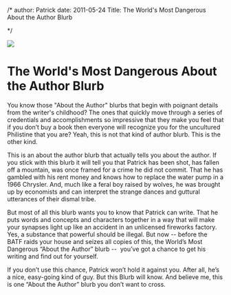 /*
author: Patrick
date: 2011-05-24
Title: The World's Most Dangerous About the Author Blurb

*/

![](http://patrickemclean.com/images/eyball.jpg)

# The World's Most Dangerous About the Author Blurb



You know those "About the Author" blurbs that begin with poignant details from the writer's childhood? The ones that quickly move through a series of credentials and accomplishments so impressive that they make you feel that if you don’t buy a book then everyone will recognize you for the uncultured Philistine that you are? Yeah, this is not that kind of author blurb. This is the other kind.

This is an about the author blurb that actually tells you about the author. If you stick with this blurb it will tell you that Patrick has been shot, has fallen off a mountain, was once framed for a crime he did not commit. That he has gambled with his rent money and knows how to replace the water pump in a 1966 Chrysler. And, much like a feral boy raised by wolves, he was brought up by economists and can interpret the strange dances and guttural utterances of their dismal tribe.

But most of all this blurb wants you to know that Patrick can write. That he puts words and concepts and characters together in a way that will make your synapses light up like an accident in an unlicensed fireworks factory. Yes, a substance that powerful should be illegal. But now -- before the BATF raids your house and seizes all copies of this, the World’s Most Dangerous “About the Author” blurb --  you’ve got a chance to get his writing and find out for yourself.

If you don’t use this chance, Patrick won’t hold it against you. After all, he’s a nice, easy-going kind of guy. But this Blurb will know. And believe me, this is one “About the Author” blurb you don’t want to cross.

